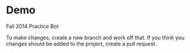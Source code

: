 Demo
====

Fall 2014 Practice Bot

To make changes, create a new branch and work off that. If you think you changes should be added to the project, create a pull request.
